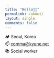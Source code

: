 ```yaml
---
title: "Hello👋🏻"
permalink: /about/
layout: single
comments: false
---
```

🏕️ Seoul, Korea<br>
📫 comma@kyune.net<br>
📚 Social worker<br>